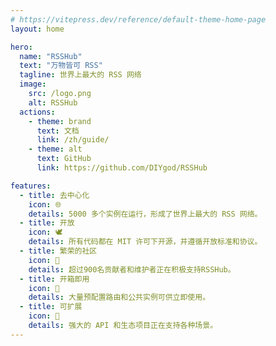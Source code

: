 ```yaml
---
# https://vitepress.dev/reference/default-theme-home-page
layout: home

hero:
  name: "RSSHub"
  text: "万物皆可 RSS"
  tagline: 世界上最大的 RSS 网络
  image:
    src: /logo.png
    alt: RSSHub
  actions:
    - theme: brand
      text: 文档
      link: /zh/guide/
    - theme: alt
      text: GitHub
      link: https://github.com/DIYgod/RSSHub

features:
  - title: 去中心化
    icon: 🌐
    details: 5000 多个实例在运行，形成了世界上最大的 RSS 网络。
  - title: 开放
    icon: 🕊️
    details: 所有代码都在 MIT 许可下开源，并遵循开放标准和协议。
  - title: 繁荣的社区
    icon: 🌿
    details: 超过900名贡献者和维护者正在积极支持RSSHub。
  - title: 开箱即用
    icon: 🥳
    details: 大量预配置路由和公共实例可供立即使用。
  - title: 可扩展
    icon: 🧩
    details: 强大的 API 和生态项目正在支持各种场景。
---
```

